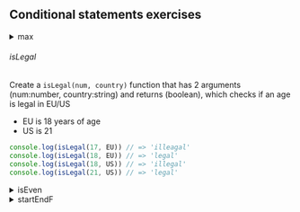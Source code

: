 ## Conditional statements exercises
<details>
<summary>
max
</summary>
<p>
Create a `max(a, b)` function that has 2 arguments (a:number, b:number) and returns (number),
which checks the bigger number

```js
console.log(max(5, 6)) // => 6
console.log(max(0, -5)) // => 0
```
</p>
</details>

###### isLegal

Create a `isLegal(num, country)` function that has 2 arguments (num:number, country:string)
and returns (boolean), which checks if an age is legal in EU/US
* EU is 18 years of age
* US is 21
```js
console.log(isLegal(17, EU)) // => 'illeagal'
console.log(isLegal(18, EU)) // => 'legal'
console.log(isLegal(18, US)) // => 'illegal'
console.log(isLegal(21, US)) // => 'legal'
```

<details>
<summary>
    isEven
</summary>
<p>
Create a `isEven(num)` function that has 1 argument (num:number) and returns (boolean),
which checks if a word begins and ends with the letter `F`.

You can test your function with the following code:
```js
console.log(isEven(73))
console.log(isEven(0))
console.log(isEven(16))
```
</p>
</details>

<details>
<summary>
    startEndF
</summary>
<p>
Create a `starEndF(text)` function that has 1 argument (text:string) that returns (boolean),
which checks if a word begins and ends with the letter `F`.

You can test your function with the following code:
```js
console.log(startEndF('FarF'))
console.log(startEndF('Foo'))
console.log(startEndF(' FooF'))
```
</p>
</details>
